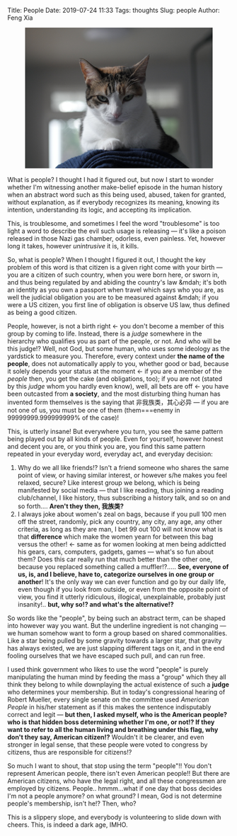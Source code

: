Title: People
Date: 2019-07-24 11:33
Tags: thoughts
Slug: people
Author: Feng Xia

<figure class="col s12">
  <img src="images/bunny%20not%20happy.jpg"/>
</figure>

What is people? I thought I had it figured out, but now I start to
wonder whether I'm witnessing another make-belief episode in the human
history when an abstract word such as this being used, abused, taken
for granted, without explanation, as if everybody recognizes its
meaning, knowing its intention, understanding its logic, and accepting
its implication.

This, is troublesome, and sometimes I feel the word "troublesome" is
too light a word to describe the evil such usage is releasing &mdash;
it's like a poison released in those Nazi gas chamber, odorless, even
painless. Yet, however long it takes, however _unintrusive_ it is, it
kills.

So, what is people? When I thought I figured it out, I thought the key
problem of this word is that citizen is a given right come with your
birth &mdash; you are a citizen of such country, when you were born
here, or sworn in, and thus being regulated by and abiding the
country's law &mdah; it's both an identity as you own a passport when
travel which says who you are, as well the judicial obligation you are
to be measured against &mdah; if you were a US citizen, you first line
of obligation is observe US law, thus defined as being a good citizen.

People, however, is not a birth right &larr; you don't become a member
of this group by coming to life. Instead, there is a _judge_ somewhere
in the hierarchy who qualifies you as part of the people, or not. And
who will be this judge!? Well, not God, but some human, who uses some
ideology as the yardstick to measure you. Therefore, every context
under **the name of the people**, does not automatically apply to you,
whether good or bad, because it solely depends your status at the
moment &larr; if you are a member of the _people_ then, you get the
cake (and obligations, too); if you are not (stated by this _judge_
whom you hardly even know), well, all bets are off &larr; you have
been outcasted from **a society**, and the most disturbing thing human
has invented form themselves is the saying that 非我族类，其心必异
&mdash; if you are not one of us, you must be one of them
(them===enemy in 99999999.999999999% of the case)!

This, is utterly insane! But everywhere you turn, you see the same
pattern being played out by all kinds of people. Even for yourself,
however honest and decent you are, or you think you are, you find this
same pattern repeated in your everyday word, everyday act, and
everyday decision:

1. Why do we all like friends!? Isn't a friend someone who shares the
   same point of view, or having similar interest, or however s/he
   makes you feel relaxed, secure? Like interest group we belong,
   which is being manifested by social media &mdash; that I like
   reading, thus joining a reading club/channel, I like history, thus
   subscribing a history talk, and so on and so forth.... **Aren't
   they then, 我族类?**
2. I always joke about women's zeal on bags, because if you pull 100
   men off the street, randomly, pick any country, any city, any age,
   any other criteria, as long as they are man, I bet 99 out 100 will
   not know what is that **difference** which make the women yearn for
   between this bag versus the other! &larr; same as for women looking
   at men being addictted his gears, cars, computers, gadgets, games
   &mdash; what's so fun about them? Does this car really run that
   much better than the other one, because you replaced something
   called a muffler!?..... **See, everyone of us, is, and I believe,
   have to, categorize ourselves in one group or another**! It's the
   only way we can ever function and go by our daily life, even though
   if you look from outside, or even from the opposite point of view,
   you find it utterly ridiculous, illogical, unexplainable, probably
   just insanity!.. **but, why so!? and what's the alternative!?** 

So words like the "people", by being such an abstract term, can be
shaped into however way you want. But the underline ingredient is not
changing &mdash; we human somehow want to form a group based on shared
commonalities. Like a star being pulled by some gravity towards a
larger star, that gravity has always existed, we are just slapping
different tags on it, and in the end fooling ourselves that we have
escaped such pull, and can run free. 

I used think government who likes to use the word "people" is purely
manipulating the human mind by feeding the mass a "group" which they
all think they belong to while downplaying the actual existence of
such a **judge** who determines your membership. But in today's
congressional hearing of Robert Mueller, every single senate on the
committee used _American People_ in his/her statement as if this makes
the sentence indisputably correct and legit &mdash; **but then, I asked
myself, who is the American people? who is that hidden boss
determining whether I'm one, or not!? If they want to refer to all the
human living and breathing under this flag, why don't they say,
American citizen!?** Wouldn't it be clearer, and even stronger in
legal sense, that these people were voted to congress by citizens,
thus are responsible for citizens!?

So much I want to shout, that stop using the term "people"!! You don't
represent American people, there isn't even American people!! But
there are American citizens, who have the legal right, and all these
congressmen are employed by citizens. People.. hmmm...what if one day
that boss decides I'm not a people anymore? on what ground? I mean,
God is not determine people's membership, isn't he!? Then, who?

This is a slippery slope, and everybody is volunteering to slide
down with cheers. This, is indeed a dark age, IMHO.

